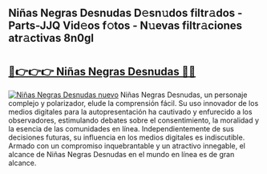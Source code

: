 ## Niñas Negras Desnudas D𝚎sn𝚞dos filtr𝚊dos - Parts-JJQ Vid𝚎os f𝚘tos - N𝚞evas filtr𝚊ciones atr𝚊ctivas 8n0gl

# <h2><a href="http://mb2u98j.tromn.icu/?c=Ni%c3%b1as+Negras+Desnudas">🔗👉👉👉 Niñas Negras Desnudas 🔗🔗</a></h2>

[![Niñas Negras Desnudas nuevo](https://i.imgur.com/pEAQMta.gif)](http://mb2u98j.tromn.icu/?c=Ni%c3%b1as+Negras+Desnudas)
Niñas Negras Desnudas, un personaje complejo y polarizador, elude la comprensión fácil. Su uso innovador de los medios digitales para la autopresentación ha cautivado y enfurecido a los observadores, estimulando debates sobre el consentimiento, la moralidad y la esencia de las comunidades en línea. Independientemente de sus decisiones futuras, su influencia en los medios digitales es indiscutible. Armado con un compromiso inquebrantable y un atractivo innegable, el alcance de Niñas Negras Desnudas en el mundo en línea es de gran alcance.
